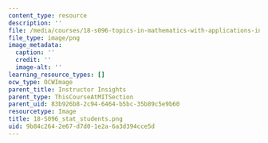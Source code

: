 ```yaml
---
content_type: resource
description: ''
file: /media/courses/18-s096-topics-in-mathematics-with-applications-in-finance-fall-2013/9b84c2642e67d7d01e2a6a3d394cce5d_18-S096_stat_students.png
file_type: image/png
image_metadata:
  caption: ''
  credit: ''
  image-alt: ''
learning_resource_types: []
ocw_type: OCWImage
parent_title: Instructor Insights
parent_type: ThisCourseAtMITSection
parent_uid: 83b926b8-2c94-6464-b5bc-35b89c5e9b60
resourcetype: Image
title: 18-S096_stat_students.png
uid: 9b84c264-2e67-d7d0-1e2a-6a3d394cce5d
---
```

